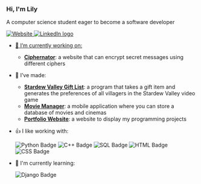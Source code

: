 ### Hi, I'm Lily 
A computer science student eager to become a software developer

<a href = "https://lilystraker.github.io/TheCoolerPortfolio/">![Website](https://img.shields.io/badge/Website-green?style=for-the-badge) <a href = "https://www.linkedin.com/in/lilystraker/">![LinkedIn logo](https://img.shields.io/badge/LinkedIn-blue?style=for-the-badge&logo=linkedin)
  

- 🔭 I’m currently working on:
  - <a href = "https://github.com/lilystraker/Ciphernator#readme"><b>Ciphernator</b></a>: a website that can encrypt secret messages using different ciphers
- 🌱 I’ve made:
  - <a href = "https://github.com/lilystraker/StardewValleyFood#readme"><b>Stardew Valley Gift List</b></a>: a program that takes a gift item and generates the preferences of all villagers in the Stardew Valley video game
  - <a href = "https://github.com/lilystraker/MovieBuddy#readme"><b>Movie Manager</b></a>: a mobile application where you can store a database of movies and cinemas
  - <a href = "https://lilystraker.github.io/TheCoolerPortfolio/"><b>Portfolio Website</b></a>: a website to display my programming projects
- 👍 I like working with:
  
  ![Python Badge](https://img.shields.io/badge/Python-yellow?style=for-the-badge&logo=python) ![C++ Badge](https://img.shields.io/badge/C%2B%2B-%2300599C?style=for-the-badge&logo=cplusplus)
  ![SQL Badge](https://img.shields.io/badge/SQL-%234479A1?style=for-the-badge&logo=mysql&logoColor=white)
  ![HTML Badge](https://img.shields.io/badge/HTML-orange?style=for-the-badge&logo=html5&logoColor=white) ![CSS Badge](https://img.shields.io/badge/css-blue?style=for-the-badge&logo=css3&logoColor=white)
- 📖 I'm currently learning:
  
  ![Django Badge](https://img.shields.io/badge/Django-%23092E20?style=for-the-badge&logo=django&color=%23092E20)

